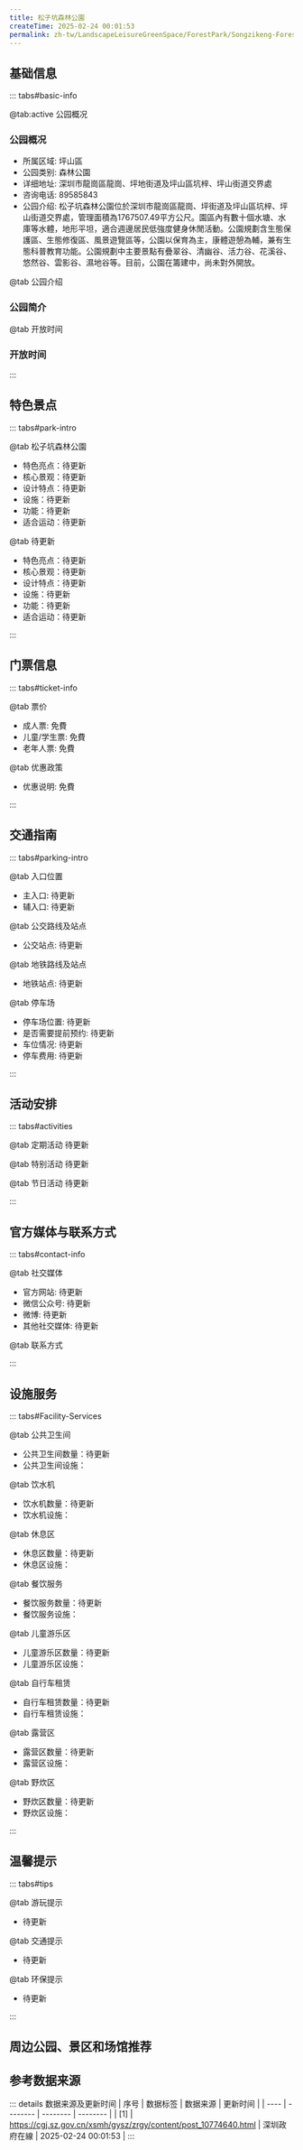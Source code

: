 ```yaml
---
title: 松子坑森林公園
createTime: 2025-02-24 00:01:53
permalink: zh-tw/LandscapeLeisureGreenSpace/ForestPark/Songzikeng-Forest-Park/
---
```



<script setup>
import ImageSwiper from '/.vuepress/theme/components/ImageSwiper.vue'
// 轮播图数据
const swiperItems = [
    {
                link: 'https://cgj.sz.gov.cn/img/4/4005/4005665/10774640.png',
                title: '松子坑森林公園',
                description: '',
                author: '深圳政府在線',
                date: '2025/02/25'
                },
  {
                link: 'https://cgj.sz.gov.cn/img/4/4005/4005665/10774640.png',
                title: '松子坑森林公園',
                description: '',
                author: '深圳政府在線',
                date: '2025/02/25'
                }
]
// 配置项
const swiperConfig = {
  height: 500,
  showInfo: true
}
</script>
<!-- 轮播图组件 -->
<ImageSwiper :items="swiperItems" :config="swiperConfig" />



## 基础信息

::: tabs#basic-info

@tab:active 公园概况
### 公园概况
- 所属区域: 坪山區
- 公园类别: 森林公園
- 详细地址: 深圳市龍崗區龍崗、坪地街道及坪山區坑梓、坪山街道交界處
- 咨询电话: 89585843
- 公园介绍: 松子坑森林公園位於深圳市龍崗區龍崗、坪街道及坪山區坑梓、坪山街道交界處，管理面積為1767507.49平方公尺。園區內有數十個水塘、水庫等水體，地形平坦，適合週邊居民低強度健身休閒活動。公園規劃含生態保護區、生態修復區、風景遊覽區等，公園以保育為主，康體遊憩為輔，兼有生態科普教育功能。公園規劃中主要景點有疊翠谷、清幽谷、活力谷、花溪谷、悠然谷、雲影谷、濕地谷等。目前，公園在籌建中，尚未對外開放。

@tab 公园介绍
### 公园简介
@tab 开放时间
### 开放时间


:::

## 特色景点

::: tabs#park-intro

@tab 松子坑森林公園
<ImageCard
image="https://cgj.sz.gov.cn/images/index20230710_1.png"
    title="松子坑森林公園"
    description=""
    date=""
    author="深圳政府在線"
/>


- 特色亮点：待更新
- 核心景观：待更新
- 设计特点：待更新
- 设施：待更新
- 功能：待更新
- 适合运动：待更新

@tab 待更新
<ImageCard
image="https://cgj.sz.gov.cn/images/index20230710_1.png"
    title="松子坑森林公園"
    description=""
    date=""
    author="深圳政府在線"
/>


- 特色亮点：待更新
- 核心景观：待更新
- 设计特点：待更新
- 设施：待更新
- 功能：待更新
- 适合运动：待更新

:::

## 门票信息

::: tabs#ticket-info

@tab 票价
- 成人票: 免費
- 儿童/学生票: 免費
- 老年人票: 免費

@tab 优惠政策
- 优惠说明: 免費

:::

## 交通指南

::: tabs#parking-intro

@tab 入口位置
- 主入口: 待更新
- 辅入口: 待更新

@tab 公交路线及站点
- 公交站点: 待更新

@tab 地铁路线及站点
- 地铁站点: 待更新

@tab 停车场
- 停车场位置: 待更新
- 是否需要提前预约: 待更新
- 车位情况: 待更新
- 停车费用: 待更新

:::

## 活动安排

::: tabs#activities

@tab 定期活动
待更新

@tab 特别活动
待更新

@tab 节日活动
待更新

:::

## 官方媒体与联系方式

::: tabs#contact-info

@tab 社交媒体
- 官方网站: 待更新
- 微信公众号: 待更新
- 微博: 待更新
- 其他社交媒体: 待更新

@tab 联系方式

:::

## 设施服务

::: tabs#Facility-Services

@tab 公共卫生间
- 公共卫生间数量：待更新
- 公共卫生间设施：

@tab 饮水机
- 饮水机数量：待更新
- 饮水机设施：

@tab 休息区
- 休息区数量：待更新
- 休息区设施：

@tab 餐饮服务
- 餐饮服务数量：待更新
- 餐饮服务设施：

@tab 儿童游乐区
- 儿童游乐区数量：待更新
- 儿童游乐区设施：

@tab 自行车租赁
- 自行车租赁数量：待更新
- 自行车租赁设施：

@tab 露营区
- 露营区数量：待更新
- 露营区设施：

@tab 野炊区
- 野炊区数量：待更新
- 野炊区设施：

:::

## 温馨提示

::: tabs#tips

@tab 游玩提示
- 待更新

@tab 交通提示
- 待更新

@tab 环保提示
- 待更新

:::

## 周边公园、景区和场馆推荐

<CardGrid>
  <ImageCard
        image="https://cgj.sz.gov.cn/img/4/4005/4005686/10830424.jpg"
        title="三洲田森林公園"
        description="深圳三洲田森林公園位於深圳市鹽田區的東北部和龍崗區的中南部，距離市中心區約25km路程。公園規劃為東園、西園兩個片區，三洲田森林公園最新調整後面積為3817.5"
        href="zh-tw/LandscapeLeisureGreenSpace/ForestPark/Sanzhoutian Forest Park"
        author="深圳政府在線"
        date="2025/01/02"
      />
      <ImageCard
        image="https://cgj.sz.gov.cn/img/4/4005/4005686/10830424.jpg"
        title="三洲田森林公園"
        description="深圳三洲田森林公園位於深圳市鹽田區的東北部和龍崗區的中南部，距離市中心區約25km路程。公園規劃為東園、西園兩個片區，三洲田森林公園最新調整後面積為3817.5"
        href="zh-tw/LandscapeLeisureGreenSpace/ForestPark/Sanzhoutian Forest Park"
        author="深圳政府在線"
        date="2025/01/02"
      />
    </CardGrid>


## 参考数据来源

::: details 数据来源及更新时间
| 序号 | 数据标签 | 数据来源 | 更新时间 |
| ---- | -------- | -------- | -------- |
| [1] | https://cgj.sz.gov.cn/xsmh/gysz/zrgy/content/post_10774640.html | 深圳政府在線 | 2025-02-24 00:01:53 |
:::

